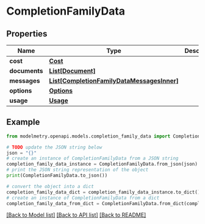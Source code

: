 # CompletionFamilyData


## Properties

Name | Type | Description | Notes
------------ | ------------- | ------------- | -------------
**cost** | [**Cost**](Cost.md) |  | [optional] 
**documents** | [**List[Document]**](Document.md) |  | [optional] 
**messages** | [**List[CompletionFamilyDataMessagesInner]**](CompletionFamilyDataMessagesInner.md) |  | [optional] 
**options** | [**Options**](Options.md) |  | [optional] 
**usage** | [**Usage**](Usage.md) |  | [optional] 

## Example

```python
from modelmetry.openapi.models.completion_family_data import CompletionFamilyData

# TODO update the JSON string below
json = "{}"
# create an instance of CompletionFamilyData from a JSON string
completion_family_data_instance = CompletionFamilyData.from_json(json)
# print the JSON string representation of the object
print(CompletionFamilyData.to_json())

# convert the object into a dict
completion_family_data_dict = completion_family_data_instance.to_dict()
# create an instance of CompletionFamilyData from a dict
completion_family_data_from_dict = CompletionFamilyData.from_dict(completion_family_data_dict)
```
[[Back to Model list]](../README.md#documentation-for-models) [[Back to API list]](../README.md#documentation-for-api-endpoints) [[Back to README]](../README.md)


